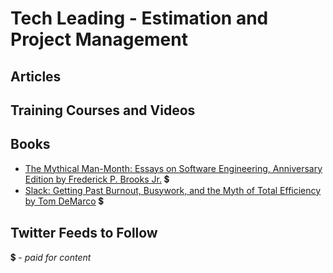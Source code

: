 # Tech Leading - Estimation and Project Management

## Articles


## Training Courses and Videos


## Books
- [The Mythical Man-Month: Essays on Software Engineering, Anniversary Edition by Frederick P. Brooks Jr.](https://www.amazon.com/Mythical-Man-Month-Software-Engineering-Anniversary/dp/0201835959) 💲
- [Slack: Getting Past Burnout, Busywork, and the Myth of Total Efficiency by Tom DeMarco](https://www.amazon.com/Slack-Getting-Burnout-Busywork-Efficiency/dp/0767907698) 💲

## Twitter Feeds to Follow


💲 - *paid for content*